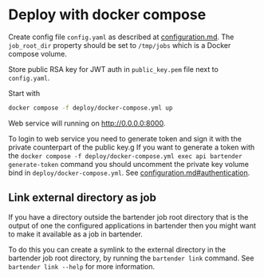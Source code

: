 # Deploy with docker compose

Create config file `config.yaml` as described at [configuration.md](configuration.md).
The `job_root_dir` property should be set to `/tmp/jobs`
which is a Docker compose volume.

Store public RSA key for JWT auth in `public_key.pem` file next to `config.yaml`.

Start with

```bash
docker compose -f deploy/docker-compose.yml up
```

Web service will running on <http://0.0.0.0:8000>.

To login to web service you need to generate token and sign it with
the private counterpart of the public key.g
If you want to generate a token with the
`docker compose -f deploy/docker-compose.yml exec api bartender generate-token` command
you should uncomment the private key volume bind in `deploy/docker-compose.yml`.
See [configuration.md#authentication](configuration.md#authentication).

## Link external directory as job

If you have a directory outside the bartender job root directory
that is the output of one the configured applications in bartender
then you might want to make it available as a job in bartender.

To do this you can create a symlink to the external directory
in the bartender job root directory,
by running the `bartender link` command.
See `bartender link --help` for more information.
